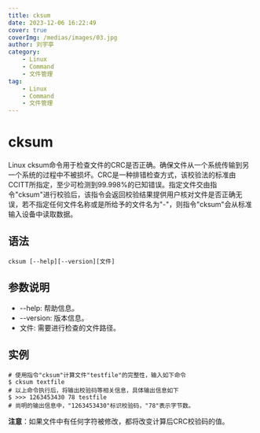 ```yaml
---
title: cksum
date: 2023-12-06 16:22:49
cover: true
coverImg: /medias/images/03.jpg
author: 刘宇亭
category:
    - Linux
    - Command
    - 文件管理
tag:
    - Linux
    - Command
    - 文件管理
---
```

# cksum

Linux cksum命令用于检查文件的CRC是否正确。确保文件从一个系统传输到另一个系统的过程中不被损坏。CRC是一种排错检查方式，该校验法的标准由CCITT所指定，至少可检测到99.998%的已知错误。指定文件交由指令"cksum"进行校验后，该指令会返回校验结果提供用户核对文件是否正确无误，若不指定任何文件名称或是所给予的文件名为"-"，则指令"cksum"会从标准输入设备中读取数据。

## 语法

```shell
cksum [--help][--version][文件]
```

## 参数说明

- --help: 帮助信息。
- --version: 版本信息。
- 文件: 需要进行检查的文件路径。

## 实例

```shell
# 使用指令"cksum"计算文件"testfile"的完整性，输入如下命令
$ cksum textfile
# 以上命令执行后，将输出校验码等相关信息，具体输出信息如下
$ >>> 1263453430 78 testfile
# 尚明的输出信息中，"1263453430"标识校验码，"78"表示字节数。
```

**注意**：如果文件中有任何字符被修改，都将改变计算后CRC校验码的值。